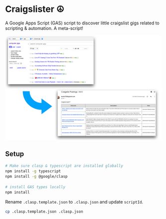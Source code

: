 # Craigslister ☮️

A Google Apps Script (GAS) script to discover little craigslist gigs related to scripting & automation. A meta-script!

![demo](images/demo.png)

## Setup

```bash
# Make sure clasp & typescript are installed globally
npm install -g typescript
npm install -g @google/clasp

# install GAS types locally
npm install
```

Rename `.clasp.template.json` to `.clasp.json` and update `scriptId`.

```bash
cp .clasp.template.json .clasp.json
```
